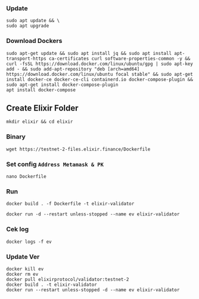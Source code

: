 ### Update 
```
sudo apt update && \
sudo apt upgrade
```

### Download Dockers
```
sudo apt-get update && sudo apt install jq && sudo apt install apt-transport-https ca-certificates curl software-properties-common -y && curl -fsSL https://download.docker.com/linux/ubuntu/gpg | sudo apt-key add - && sudo add-apt-repository "deb [arch=amd64] https://download.docker.com/linux/ubuntu focal stable" && sudo apt-get install docker-ce docker-ce-cli containerd.io docker-compose-plugin && sudo apt-get install docker-compose-plugin
apt install docker-compose
```
## Create Elixir Folder
```
mkdir elixir && cd elixir
```

### Binary
```
wget https://testnet-2-files.elixir.finance/Dockerfile
```

### Set config `Address Metamask & PK`
```
nano Dockerfile
```

### Run
```
docker build . -f Dockerfile -t elixir-validator
```

```
docker run -d --restart unless-stopped --name ev elixir-validator
```

### Cek log
```
docker logs -f ev
```

### Update Ver
```
docker kill ev
docker rm ev
docker pull elixirprotocol/validator:testnet-2
docker build . -t elixir-validator
docker run --restart unless-stopped -d --name ev elixir-validator
```



